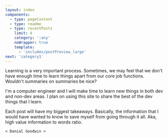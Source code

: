 ```yaml
---
layout: index
components:
  - type: pageContent
  - type: readme
  - type: recentPosts
    limit: 4
    category: ':any'
    noWrapper: true
    template:
      - 'includes/postPreview_large'
next: 'category1'
---
```


Learning is a very important process. Sometimes, we may feel that we don't have enough time to learn things apart from our core job functions. Wouldn't summaries on summaries be nice?

I'm a computer engineer and I will make time to learn new things in both dev and non-dev areas. I plan on using this site to share the best of the dev things that I learn.

Each post will have my biggest takeaways. Basically, the information that I would have wanted to know to save myself from going through it all. Aka, high value information to words ratio.

`< Danial Goodwin >`
